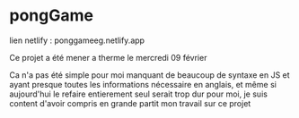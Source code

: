 # pongGame

lien netlify : ponggameeg.netlify.app

Ce projet a été mener a therme le mercredi 09 février 

Ca n'a pas été simple pour moi manquant de beaucoup de syntaxe en JS et ayant presque toutes les informations nécessaire en anglais,
et même si aujourd'hui le refaire entierement seul serait trop dur pour moi, je suis content d'avoir compris en grande partit mon travail sur ce projet
